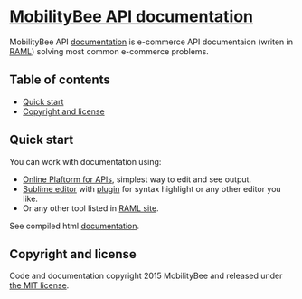 
# [MobilityBee API documentation](http://api.mobilitybee.com)

MobilityBee API [documentation](http://api.mobilitybee.com) is e-commerce API documentaion (writen in [RAML](http://raml.org)) solving most common e-commerce problems.

## Table of contents
- [Quick start](#quick-start)
- [Copyright and license](#copyright-and-license)

## Quick start

You can work with documentation using:

- [Online Plaftorm for APIs](https://anypoint.mulesoft.com/apiplatform), simplest way to edit and see output.
- [Sublime editor](http://www.sublimetext.com/) with [plugin](https://github.com/mulesoft/raml-sublime-plugin) for syntax highlight or any other editor you like.
- Or any other tool listed in [RAML site](http://raml.org/projects.html).

See compiled html [documentation](http://api.mobilitybee.com).

## Copyright and license

Code and documentation copyright 2015 MobilityBee and released under 
[the MIT license](https://github.com/MobilityBee/API/blob/master/LICENSE).
